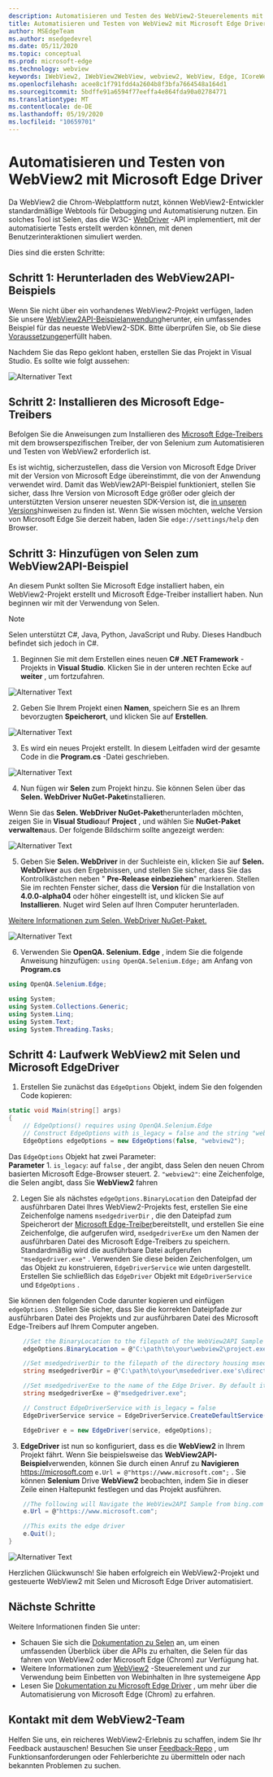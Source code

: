 ```yaml
---
description: Automatisieren und Testen des WebView2-Steuerelements mit Microsoft Edge Driver
title: Automatisieren und Testen von WebView2 mit Microsoft Edge Driver
author: MSEdgeTeam
ms.author: msedgedevrel
ms.date: 05/11/2020
ms.topic: conceptual
ms.prod: microsoft-edge
ms.technology: webview
keywords: IWebView2, IWebView2WebView, webview2, WebView, Edge, ICoreWebView2, ICoreWebView2Controller, Selenium, Microsoft Edge Driver
ms.openlocfilehash: acee8c1f791fdd4a2604b8f3bfa7664548a164d1
ms.sourcegitcommit: 5bdffe91a6594f77eeffa4e864fda90a02784771
ms.translationtype: MT
ms.contentlocale: de-DE
ms.lasthandoff: 05/19/2020
ms.locfileid: "10659701"
---
```

# Automatisieren und Testen von WebView2 mit Microsoft Edge Driver

Da WebView2 die Chrom-Webplattform nutzt, können WebView2-Entwickler standardmäßige Webtools für Debugging und Automatisierung nutzen. Ein solches Tool ist Selen, das die W3C- [WebDriver](https://www.w3.org/TR/webdriver2/) -API implementiert, mit der automatisierte Tests erstellt werden können, mit denen Benutzerinteraktionen simuliert werden.

Dies sind die ersten Schritte:

## Schritt 1: Herunterladen des WebView2API-Beispiels

Wenn Sie nicht über ein vorhandenes WebView2-Projekt verfügen, laden Sie unsere [WebView2API-Beispielanwendung](https://github.com/MicrosoftEdge/WebView2Samples/tree/master/WebView2APISample#webview2-api-sample)herunter, ein umfassendes Beispiel für das neueste WebView2-SDK. Bitte überprüfen Sie, ob Sie diese [Voraussetzungen](https://github.com/MicrosoftEdge/WebView2Samples/tree/master/WebView2APISample#prerequisites)erfüllt haben.

Nachdem Sie das Repo geklont haben, erstellen Sie das Projekt in Visual Studio. Es sollte wie folgt aussehen:

![Alternativer Text](../media/webdriver/sample-app.png)

## Schritt 2: Installieren des Microsoft Edge-Treibers

Befolgen Sie die Anweisungen zum Installieren des [Microsoft Edge-Treibers](https://docs.microsoft.com/microsoft-edge/webdriver-chromium#download-microsoft-edge-driver) mit dem browserspezifischen Treiber, der von Selenium zum Automatisieren und Testen von WebView2 erforderlich ist.

Es ist wichtig, sicherzustellen, dass die Version von Microsoft Edge Driver mit der Version von Microsoft Edge übereinstimmt, die von der Anwendung verwendet wird. Damit das WebView2API-Beispiel funktioniert, stellen Sie sicher, dass Ihre Version von Microsoft Edge größer oder gleich der unterstützten Version unserer neuesten SDK-Version ist, die [in unseren Versions](https://docs.microsoft.com/microsoft-edge/hosting/webview2/releasenotes)hinweisen zu finden ist. Wenn Sie wissen möchten, welche Version von Microsoft Edge Sie derzeit haben, laden Sie `edge://settings/help` den Browser.

## Schritt 3: Hinzufügen von Selen zum WebView2API-Beispiel

An diesem Punkt sollten Sie Microsoft Edge installiert haben, ein WebView2-Projekt erstellt und Microsoft Edge-Treiber installiert haben. Nun beginnen wir mit der Verwendung von Selen.

> [!NOTE]
> Selen unterstützt C#, Java, Python, JavaScript und Ruby. Dieses Handbuch befindet sich jedoch in C#.

1. Beginnen Sie mit dem Erstellen eines neuen **C# .NET Framework** -Projekts in **Visual Studio**. Klicken Sie in der unteren rechten Ecke auf **weiter** , um fortzufahren.

![Alternativer Text](../media/webdriver/new-project.png)

2. Geben Sie Ihrem Projekt einen **Namen**, speichern Sie es an Ihrem bevorzugten **Speicherort**, und klicken Sie auf **Erstellen**.

![Alternativer Text](../media/webdriver/app-create.png)

3. Es wird ein neues Projekt erstellt. In diesem Leitfaden wird der gesamte Code in die **Program.cs** -Datei geschrieben.

![Alternativer Text](../media/webdriver/start-app.png)

4. Nun fügen wir **Selen** zum Projekt hinzu. Sie können Selen über das **Selen. WebDriver NuGet-Paket**installieren.

Wenn Sie das **Selen. WebDriver NuGet-Paket**herunterladen möchten, zeigen Sie in **Visual Studio**auf **Project** , und wählen Sie **NuGet-Paket verwalten**aus. Der folgende Bildschirm sollte angezeigt werden:

![Alternativer Text](../media/webdriver/download-nuget.png)

5. Geben Sie **Selen. WebDriver** in der Suchleiste ein, klicken Sie auf **Selen. WebDriver** aus den Ergebnissen, und stellen Sie sicher, dass Sie das Kontrollkästchen neben " **Pre-Release einbeziehen**" markieren. Stellen Sie im rechten Fenster sicher, dass die **Version** für die Installation von **4.0.0-alpha04** oder höher eingestellt ist, und klicken Sie auf **Installieren**. Nuget wird Selen auf Ihren Computer herunterladen.

[Weitere Informationen zum Selen. WebDriver NuGet-Paket.](https://www.nuget.org/packages/Selenium.WebDriver/4.0.0-alpha04)

![Alternativer Text](../media/webdriver/nuget.png)

6. Verwenden Sie **OpenQA. Selenium. Edge** , indem Sie die folgende Anweisung hinzufügen: ```using OpenQA.Selenium.Edge;``` am Anfang von **Program.cs**

```csharp
using OpenQA.Selenium.Edge;

using System;
using System.Collections.Generic;
using System.Linq;
using System.Text;
using System.Threading.Tasks;
```

## Schritt 4: Laufwerk WebView2 mit Selen und Microsoft EdgeDriver

1. Erstellen Sie zunächst das `EdgeOptions` Objekt, indem Sie den folgenden Code kopieren:

```csharp
static void Main(string[] args)
{
    // EdgeOptions() requires using OpenQA.Selenium.Edge
    // Construct EdgeOptions with is_legacy = false and the string "webview2"
    EdgeOptions edgeOptions = new EdgeOptions(false, "webview2");
```

Das `EdgeOptions` Objekt hat zwei Parameter:
\
    **Parameter**
    1. `is_legacy`: auf `false` , der angibt, dass Selen den neuen Chrom basierten Microsoft Edge-Browser steuert.
    2. `"webview2"`: eine Zeichenfolge, die Selen angibt, dass Sie **WebView2** fahren

2. Legen Sie als nächstes `edgeOptions.BinaryLocation` den Dateipfad der ausführbaren Datei Ihres WebView2-Projekts fest, erstellen Sie eine Zeichenfolge namens `msedgedriverDir` , die den Dateipfad zum Speicherort der [Microsoft Edge-Treiber](https://developer.microsoft.com/microsoft-edge/tools/webdriver/#downloads)bereitstellt, und erstellen Sie eine Zeichenfolge, die aufgerufen wird, `msedgedriverExe` um den Namen der ausführbaren Datei des Microsoft Edge-Treibers zu speichern. Standardmäßig wird die ausführbare Datei aufgerufen `"msedgedriver.exe"` . Verwenden Sie diese beiden Zeichenfolgen, um das Objekt zu konstruieren, `EdgeDriverService` wie unten dargestellt. Erstellen Sie schließlich das `EdgeDriver` Objekt mit `EdgeDriverService` und `EdgeOptions` .

Sie können den folgenden Code darunter kopieren und einfügen `edgeOptions` . Stellen Sie sicher, dass Sie die korrekten Dateipfade zur ausführbaren Datei des Projekts und zur ausführbaren Datei des Microsoft Edge-Treibers auf Ihrem Computer angeben.

```csharp
    //Set the BinaryLocation to the filepath of the WebView2API Sample's executable
    edgeOptions.BinaryLocation = @"C:\path\to\your\webview2\project.exe";

    //Set msedgedriverDir to the filepath of the directory housing msedgedriver.exe
    string msedgedriverDir = @"C:\path\to\your\msededriver.exe's\directory";

    //Set msedgedriverExe to the name of the Edge Driver. By default it is:
    string msedgedriverExe = @"msedgedriver.exe";

    // Construct EdgeDriverService with is_legacy = false  
    EdgeDriverService service = EdgeDriverService.CreateDefaultService(msedgedriverDir, msedgedriverExe, false);

    EdgeDriver e = new EdgeDriver(service, edgeOptions);
```

3. **EdgeDriver** ist nun so konfiguriert, dass es die **WebView2** in Ihrem Projekt fährt. Wenn Sie beispielsweise das **WebView2API-Beispiel**verwenden, können Sie durch einen Anruf zu **Navigieren** <https://microsoft.com> ```e.Url = @"https://www.microsoft.com";``` . Sie können **Selenium** Drive **WebView2** beobachten, indem Sie in dieser Zeile einen Haltepunkt festlegen und das Projekt ausführen.

```csharp
    //The following will Navigate the WebView2API Sample from bing.com to microsoft.com
    e.Url = @"https://www.microsoft.com";

    //This exits the edge driver
    e.Quit();
}
```

![Alternativer Text](../media/webdriver/microsoft.png)

Herzlichen Glückwunsch! Sie haben erfolgreich ein WebView2-Projekt und gesteuerte WebView2 mit Selen und Microsoft Edge Driver automatisiert.

## Nächste Schritte

Weitere Informationen finden Sie unter:

- Schauen Sie sich die [Dokumentation zu Selen](https://www.selenium.dev/documentation/en/webdriver/) an, um einen umfassenden Überblick über die APIs zu erhalten, die Selen für das fahren von WebView2 oder Microsoft Edge (Chrom) zur Verfügung hat.
- Weitere Informationen zum [WebView2](https://docs.microsoft.com/microsoft-edge/hosting/webview2) -Steuerelement und zur Verwendung beim Einbetten von Webinhalten in Ihre systemeigene App
- Lesen Sie [Dokumentation zu Microsoft Edge Driver](https://docs.microsoft.com/microsoft-edge/webdriver-chromium) , um mehr über die Automatisierung von Microsoft Edge (Chrom) zu erfahren.

## Kontakt mit dem WebView2-Team  

Helfen Sie uns, ein reicheres WebView2-Erlebnis zu schaffen, indem Sie Ihr Feedback austauschen! Besuchen Sie unser [Feedback-Repo](https://github.com/MicrosoftEdge/WebViewFeedback) , um Funktionsanforderungen oder Fehlerberichte zu übermitteln oder nach bekannten Problemen zu suchen.
